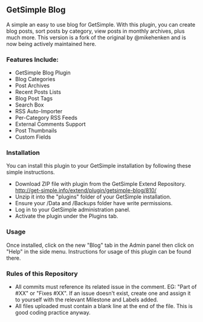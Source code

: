## GetSimple Blog
A simple an easy to use blog for GetSimple. With this plugin, you can create blog posts, sort posts by category, view posts in monthly archives, plus much more. This version is a fork of the original by @mikehenken and is now being actively maintained here.

### Features Include:
- GetSimple Blog Plugin
- Blog Categories
- Post Archives
- Recent Posts Lists
- Blog Post Tags
- Search Box
- RSS Auto-Importer
- Per-Category RSS Feeds
- External Comments Support
- Post Thumbnails
- Custom Fields

### Installation
You can install this plugin to your GetSimple installation by following these simple instructions.

- Download ZIP file with plugin from the GetSimple Extend Repository.
  http://get-simple.info/extend/plugin/getsimple-blog/810/
- Unzip it into the "plugins" folder of your GetSimple installation.
- Ensure your /Data and /Backups folder have write permissions.
- Log in to your GetSimple administration panel.
- Activate the plugin under the Plugins tab.

### Usage
Once installed, click on the new "Blog" tab in the Admin panel then click on "Help" in the side menu. Instructions for usage of this plugin can be found there.

### Rules of this Repository
- All commits must reference its related issue in the comment. EG: "Part of #XX" or "Fixes #XX". If an issue doesn't exist, create one and assign it to yourself with the relevant Milestone and Labels added.
- All files uploaded must contain a blank line at the end of the file. This is good coding practice anyway.
